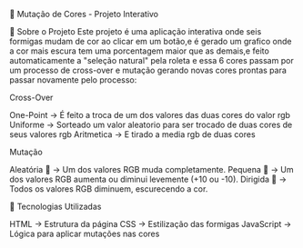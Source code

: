 🐜 Mutação de Cores - Projeto Interativo

📌 Sobre o Projeto
Este projeto é uma aplicação interativa onde seis formigas mudam de cor ao clicar em um botão,e é gerado um grafico onde a cor mais escura tem uma porcentagem maior que as demais,e feito automaticamente a "seleção natural" pela roleta e essa 6 cores passam por um processo de cross-over e mutação gerando novas cores prontas para passar novamente pelo processo:


Cross-Over

One-Point → É feito a troca de um dos valores das duas cores do valor rgb 
Uniforme → Sorteado um valor aleatorio para ser trocado de duas cores de seus valores rgb
Aritmetica → E tirado a media rgb de duas cores  

Mutação

Aleatória 🎲 → Um dos valores RGB muda completamente.
Pequena 🔄 → Um dos valores RGB aumenta ou diminui levemente (+10 ou -10).
Dirigida 🎯 → Todos os valores RGB diminuem, escurecendo a cor.

🚀 Tecnologias Utilizadas

HTML → Estrutura da página
CSS → Estilização das formigas
JavaScript → Lógica para aplicar mutações nas cores
